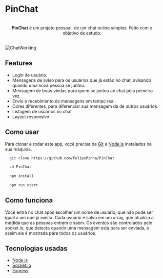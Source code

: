 # PinChat
<br>
<div align="center">
<b>PinChat</b> é um projeto pessoal, de um chat online simples. Feito com o objetivo de estudo.
</div>
<br>

![ChatWorking](https://user-images.githubusercontent.com/50679370/230651245-44a7792c-f1e0-4bcb-af49-c8159262658b.png)

## Features

<ul>
  <li>Login de usuário.</li>
  <li>Mensagens de aviso para os usuários que já estão no chat, avisando quando uma nova pessoa se juntou.</li>
  <li>Mensagem de boas vindas para quem se juntou ao chat pela primeira vez.</li>
  <li>Envio e recebimento de mensagens em tempo real.</li>
  <li>Cores diferentes, para diferenciar sua mensagem da de outros usuários.</li>
  <li>Listagem de usuários no chat</li>
  <li>Layout responsivo</li>
</ul>

## Como usar

Para clonar e rodar este app, você precisa de <a href="https://git-scm.com/">Git</a> e <a href="https://nodejs.org/en">Node js</a> instalados na sua máquina.

```bash
  git clone https://github.com/FelipePinha/PinChat

  cd PinChat
  
  npm install
  
  npm run start
```

## Como funciona

<p>Você entra no chat após escolher um nome de usuário, que não pode ser igual a um que já exista. Cada usuário é salvo em um array, que atualiza a medida que 
as pessoas entram e saem. Os eventos são controlados pelo socket.io, que detecta quando uma mensagem esta para ser enviada, e assim ela é mostrada para todos os usuários.</p>

## Tecnologias usadas

<ul>
  <li><a href="https://nodejs.org/en">Node js</a></li>
  <li><a href="https://socket.io/">Socket.io</a></li>
  <li><a href="https://expressjs.com/pt-br/">Express</a></li>
</ul>
